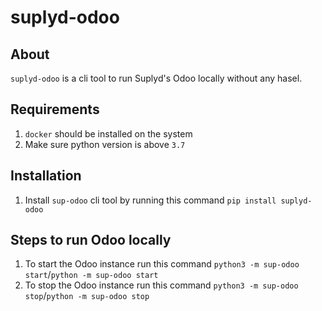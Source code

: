 # suplyd-odoo

## About
`suplyd-odoo` is a cli tool to run Suplyd's Odoo locally without any hasel. 

## Requirements
1. `docker` should be installed on the system
2. Make sure python version is above `3.7`

## Installation
1. Install `sup-odoo` cli tool by running this command `pip install suplyd-odoo` 

## Steps to run Odoo locally
1. To start the Odoo instance run this command `python3 -m sup-odoo start`/`python -m sup-odoo start`
2. To stop the Odoo instance run this command `python3 -m sup-odoo stop`/`python -m sup-odoo stop`